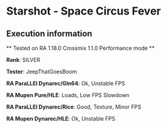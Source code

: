 # Starshot - Space Circus Fever 

## Execution information


** Tested on RA 1.18.0 Crossmix 1.1.0 Performance mode **


**Rank**: SILVER


**Tester**: JeepThatGoesBoom



**RA ParaLLEl Dynarec/Gln64**: Ok, Unstable FPS


**RA Mupen Pure/HLE**: Loads, Low FPS Slowdown


**RA ParaLLEl Dynarec/Rice**: Good, Texture, Minor FPS


**RA Mupen Dynarec/HLE**: Ok, Unstable FPS